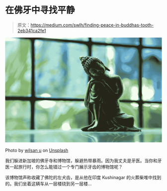 # 在佛牙中寻找平静

> 原文：<https://medium.com/swlh/finding-peace-in-buddhas-tooth-2eb341ca2fe1>

![](img/609ae005b8518c76e32c32b854e4f34c.png)

Photo by [wilsan u](https://unsplash.com/@wilsanphotography?utm_source=medium&utm_medium=referral) on [Unsplash](https://unsplash.com?utm_source=medium&utm_medium=referral)

我们躲进新加坡的佛牙寺和博物馆，躲避热带暴雨。因为我丈夫是牙医。当你和牙医一起旅行时，你怎么能错过一个专门展示牙齿的博物馆呢？

该博物馆声称收藏了佛陀的左犬齿，是从他在印度 Kushinagar 的火葬柴堆中找到的。我们坐着这辆车从一层楼绕到另一层楼…